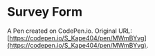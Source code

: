 # Survey Form

A Pen created on CodePen.io. Original URL: [https://codepen.io/S_Kape404/pen/MWmBYvg](https://codepen.io/S_Kape404/pen/MWmBYvg).



